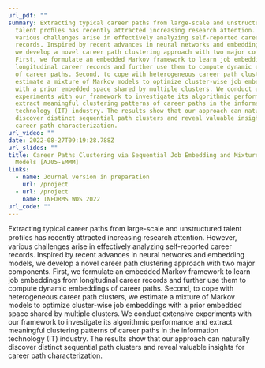 ```yaml
---
url_pdf: ""
summary: Extracting typical career paths from large-scale and unstructured
  talent proﬁles has recently attracted increasing research attention. However,
  various challenges arise in effectively analyzing self-reported career
  records. Inspired by recent advances in neural networks and embedding models,
  we develop a novel career path clustering approach with two major components.
  First, we formulate an embedded Markov framework to learn job embeddings from
  longitudinal career records and further use them to compute dynamic embeddings
  of career paths. Second, to cope with heterogeneous career path clusters, we
  estimate a mixture of Markov models to optimize cluster-wise job embeddings
  with a prior embedded space shared by multiple clusters. We conduct extensive
  experiments with our framework to investigate its algorithmic performance and
  extract meaningful clustering patterns of career paths in the information
  technology (IT) industry. The results show that our approach can naturally
  discover distinct sequential path clusters and reveal valuable insights for
  career path characterization.
url_video: ""
date: 2022-08-27T09:19:28.788Z
url_slides: ""
title: Career Paths Clustering via Sequential Job Embedding and Mixture Markov
  Models [AJ05-EMMM]
links:
  - name: Journal version in preparation
    url: /project
  - url: /project
    name: INFORMS WDS 2022
url_code: ""
---
```

Extracting typical career paths from large-scale and unstructured talent proﬁles has recently attracted increasing research attention. However, various challenges arise in effectively analyzing self-reported career records. Inspired by recent advances in neural networks and embedding models, we develop a novel career path clustering approach with two major components. First, we formulate an embedded Markov framework to learn job embeddings from longitudinal career records and further use them to compute dynamic embeddings of career paths. Second, to cope with heterogeneous career path clusters, we estimate a mixture of Markov models to optimize cluster-wise job embeddings with a prior embedded space shared by multiple clusters. We conduct extensive experiments with our framework to investigate its algorithmic performance and extract meaningful clustering patterns of career paths in the information technology (IT) industry. The results show that our approach can naturally discover distinct sequential path clusters and reveal valuable insights for career path characterization.
